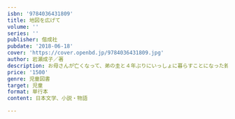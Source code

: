 ```yaml
---
isbn: '9784036431809'
title: 地図を広げて
volume: ''
series: ''
publisher: 偕成社
pubdate: '2018-06-18'
cover: 'https://cover.openbd.jp/9784036431809.jpg'
author: 岩瀬成子／著
description: お母さんが亡くなって、弟の圭と４年ぶりにいっしょに暮らすことになった鈴。たがいを思いながら、手探りでつくる新しい家族の日々
price: '1500'
genre: 児童図書
target: 児童
format: 単行本
content: 日本文学、小説・物語

---
```

